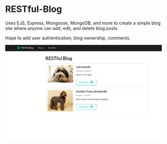 # RESTful-Blog

Uses EJS, Express, Mongoose, MongoDB, and more to create a simple blog site where anyone can add, edit, and delete blog posts.

Hope to add user authentication, blog ownership, comments.

![Screenshot of App](https://github.com/halbird/images/blob/master/blog1.png)

